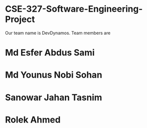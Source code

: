 # CSE-327-Software-Engineering-Project
 Our team name is DevDynamos.
 Team members are
 # Md Esfer Abdus Sami
 # Md Younus Nobi Sohan
 # Sanowar Jahan Tasnim
 # Rolek Ahmed
